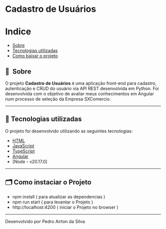 # Cadastro de Usuários

# Indice

- [Sobre](#-sobre)
- [Tecnologias utilizadas](#-tecnologias-utilizadas)
- [Como baixar o projeto](#-como-baixar-o-projeto)

## 🔖&nbsp; Sobre

O projeto **Cadastro de Usuários** é uma aplicação front-end para cadastro, autenticação e CRUD do usuário via API REST desenvolvida em Python. Foi desenvolvida com o objetivo de avaliar meus conhecimentos em Angular num processo de seleção da Empresa SXComercio.

---

## 🚀 Tecnologias utilizadas

O projeto foi desenvolvido utilizando as seguintes tecnologias:

- [HTML](https://developer.mozilla.org/pt-BR/docs/Web/HTML)
- [JavaScript](https://developer.mozilla.org/pt-BR/docs/Web/JavaScript)
- [TypeScript](https://www.typescriptlang.org/)
- [Angular](https://angular.io/)
- [Node - v20.17.0]

---

## 🗂 Como instaciar o Projeto
- npm install ( para atualizar as dependencias )
- npm run start ( para levantar o Projeto )
- http://localhost:4200 ( iniciar o Projeto no browser )
---
Desenvolvido por Pedro Airton da Silva
